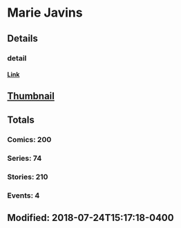 # Marie  Javins 
## Details
### detail
#### [Link](http://marvel.com/comics/creators/13568/marie_javins?utm_campaign=apiRef&utm_source=225578a89fc76f3d20fbffda5d17a88d)
## [Thumbnail](http://i.annihil.us/u/prod/marvel/i/mg/b/40/image_not_available.jpg)
## Totals
### Comics: 200
### Series: 74
### Stories: 210
### Events: 4
## Modified: 2018-07-24T15:17:18-0400